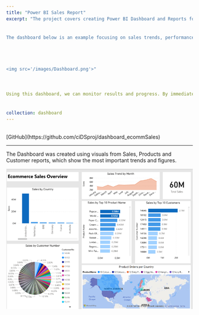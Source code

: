 ```yaml
---
title: "Power BI Sales Report"
excerpt: "The project covers creating Power BI Dashboard and Reports for analyzing sales performance and distribution across products and regions for an e-commerce dataset.


The dashboard below is an example focusing on sales trends, performance of the products and regions, and discovering the most profitable segment customers. It offers an easy way to view the most important KPI’s and results at a glance.<br/>




<img src='/images/Dashboard.png'>"



Using this dashboard, we can monitor results and progress. By immediately having the right information available, correct decisions can be made.


collection: dashboard
---
```


<br/>
[GitHub](https://github.com/ciDSproj/dashboard_ecommSales)

---


The Dashboard was created using visuals from Sales, Products and Customer reports, which show the most important trends and figures. 



<img src='/images/Dashboard.png'>

